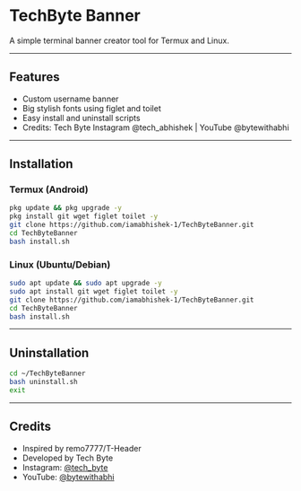 # TechByte Banner

A simple terminal banner creator tool for Termux and Linux.

---

## Features

- Custom username banner
- Big stylish fonts using figlet and toilet
- Easy install and uninstall scripts
- Credits: Tech Byte Instagram @tech_abhishek | YouTube @bytewithabhi

---

## Installation

### Termux (Android)
```bash
pkg update && pkg upgrade -y
pkg install git wget figlet toilet -y
git clone https://github.com/iamabhishek-1/TechByteBanner.git
cd TechByteBanner
bash install.sh
```

### Linux (Ubuntu/Debian)
```bash
sudo apt update && sudo apt upgrade -y
sudo apt install git wget figlet toilet -y
git clone https://github.com/iamabhishek-1/TechByteBanner.git
cd TechByteBanner
bash install.sh
```

---

## Uninstallation

```bash
cd ~/TechByteBanner
bash uninstall.sh
exit
```

---

## Credits

- Inspired by remo7777/T-Header
- Developed by Tech Byte
- Instagram: [@tech_byte](https://instagram.com/tech_abhishek)
- YouTube: [@bytewithabhi](https://youtube.com/@bytewithabhi)
